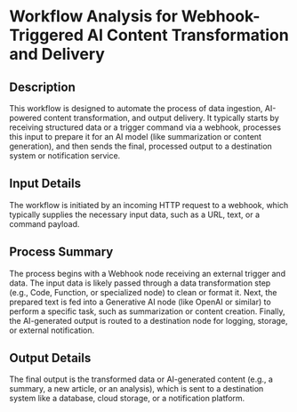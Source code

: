# Workflow Analysis for Webhook-Triggered AI Content Transformation and Delivery

## Description
This workflow is designed to automate the process of data ingestion, AI-powered content transformation, and output delivery. It typically starts by receiving structured data or a trigger command via a webhook, processes this input to prepare it for an AI model (like summarization or content generation), and then sends the final, processed output to a destination system or notification service.

## Input Details
The workflow is initiated by an incoming HTTP request to a webhook, which typically supplies the necessary input data, such as a URL, text, or a command payload.

## Process Summary
The process begins with a Webhook node receiving an external trigger and data. The input data is likely passed through a data transformation step (e.g., Code, Function, or specialized node) to clean or format it. Next, the prepared text is fed into a Generative AI node (like OpenAI or similar) to perform a specific task, such as summarization or content creation. Finally, the AI-generated output is routed to a destination node for logging, storage, or external notification.

## Output Details
The final output is the transformed data or AI-generated content (e.g., a summary, a new article, or an analysis), which is sent to a destination system like a database, cloud storage, or a notification platform.
